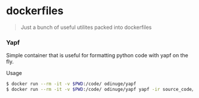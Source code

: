 # dockerfiles
> Just a bunch of useful utilites packed into dockerfiles

### Yapf

Simple container that is useful for formatting python code with yapf
on the fly.

Usage
```bash
$ docker run --rm -it -v $PWD:/code/ odinuge/yapf
$ docker run --rm -it -v $PWD:/code/ odinuge/yapf yapf -ir source_code/
```
